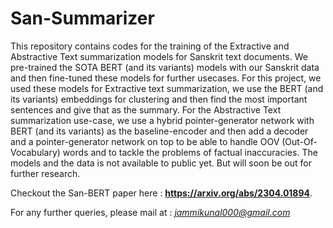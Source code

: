# San-Summarizer

This repository contains codes for the training of the Extractive and Abstractive Text summarization models for Sanskrit text documents. 
We pre-trained the SOTA BERT (and its variants) models with our Sanskrit data and then fine-tuned these models for further usecases. 
For this project, we used these models for Extractive text summarization, we use the BERT (and its variants) embeddings for clustering and then find the most important sentences and give that as the summary.
For the Abstractive Text summarization use-case, we use a hybrid pointer-generator network with BERT (and its variants) as the baseline-encoder and then add a decoder and a pointer-generator network on top to be able to handle OOV (Out-Of-Vocabulary) words and to tackle the problems of factual inaccuracies.
The models and the data is not available to public yet. But will soon be out for further research. 

Checkout the San-BERT paper here : <strong>https://arxiv.org/abs/2304.01894</strong>.

For any further queries, please mail at : *jammikunal000@gmail.com*
